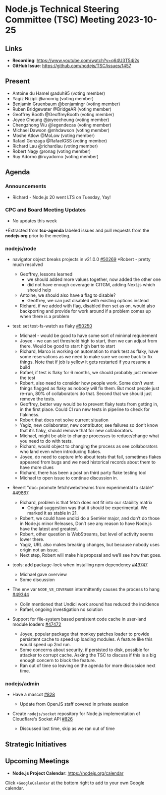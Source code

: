 # Node.js Technical Steering Committee (TSC) Meeting 2023-10-25

## Links

* **Recording**:  <https://www.youtube.com/watch?v=q64U3T54j2s>
* **GitHub Issue**: <https://github.com/nodejs/TSC/issues/1457>

## Present

* Antoine du Hamel @aduh95 (voting member)
* Yagiz Nizipli @anonrig (voting member)
* Benjamin Gruenbaum @benjamingr (voting member)
* Ruben Bridgewater @BridgeAR (voting member)
* Geoffrey Booth @GeoffreyBooth (voting member)
* Joyee Cheung @joyeecheung (voting member)
* Chengzhong Wu @legendecas (voting member)
* Michael Dawson @mhdawson (voting member)
* Moshe Atlow @MoLow (voting member)
* Rafael Gonzaga @RafaelGSS (voting member)
* Richard Lau @richardlau (voting member)
* Robert Nagy @ronag (voting member)
* Ruy Adorno @ruyadorno (voting member)

## Agenda

### Announcements

* Richard - Node.js 20 went LTS on Tuesday, Yay!

### CPC and Board Meeting Updates

* No updates this week

*Extracted from **tsc-agenda** labeled issues and pull requests from the **nodejs org** prior to the meeting.

### nodejs/node

* navigator object breaks projects in v21.0.0 [#50269](https://github.com/nodejs/node/issues/50269)
  *Robert - pretty much resolved
  * Geoffrey, lessons learned
    * we should added more values together, now added the other one
    * did not have enough coverage in CITGM, adding Next.js which should help
  * Antoine, we should also have a flag to disable?
    * Geoffrey, we can just disabled with existing options instead
  * Richard, if we added with flag, disabled then set as on, would also backporting and provide
    for work around if a problem comes up when there is a problem

* test: set test-fs-watch as flaky [#50250](https://github.com/nodejs/node/pull/50250)
  * Michael - would be good to have some sort of minimal requirement
  * Joyee - we can set threshold high to start, then we can adjust from there.
    Would be good to start high bart to start
  * Richard, Marco is working on automation to mark test as flaky, have some reservations as
    we need to make sure we come back to fix things. Note that if job is yellow it gets restarted if
    you resume a build
  * Rafael, if test is flaky for 6 months, we should probably just remove the test
  * Robert, also need to consider how people work. Some don’t want things flagged as flaky
    as nobody will fix them. But most people just re-run, 80% of collaborators do that.  Second
    that we should just remove the tests.
  * Geoffrey, better way would be to prevent flaky tests from getting in, in the first place. Could
    CI run new tests in pipeline to check for flakiness.
  * Robert that does not solve current situation
  * Yagiz, new collaborator, new contributor, see failures so don’t know that it’s flaky, should
    remove that for new collaborators.
  * Michael, might be able to change processes to reduce/change what you need to do with
    tests.
  * Richard, would object to changing the process as see collaborators who land even when
    introducing flakes.
  * Joyee, do need to capture info about tests that fail, sometimes flakes appeared from bugs and we need historical records about them to have more clues
  * Richard, there has been a post on third party flake testing tool
  * Michael to open issue to continue discussion in.

* Revert "doc: promote fetch/webstreams from experimental to stable" [#49867](https://github.com/nodejs/node/pull/49867)
  * Richard, problem is that fetch does not fit into our stability matrix
    * Original suggestion was that it should be experimental. We marked it as stable in 21.
  * Robert, we could have undici do a SemVer major, and don’t do those in Node.js minor
     Releases, Don’t see any reason to have Node.js have the latest and greatest.
  * Robert, other question is WebStreams, but level of activity seems lower there.
  * Yagiz, URL also makes breaking changes, but because nobody uses origin not an issue.
  * Next step, Robert will make his proposal and we’ll see how that goes.

* tools: add package-lock when installing npm dependency [#49747](https://github.com/nodejs/node/pull/49747)
  * Michael gave overview
  * Some discussion

* The env var `NODE_V8_COVERAGE` intermittently causes the process to hang [#49344](https://github.com/nodejs/node/issues/49344)
  * Colin mentioned that Undici work around has reduced the incidence
  * Rafael, ongoing investigation no solution

* Support for file-system based persistent code cache in user-land module loaders [#47472](https://github.com/nodejs/node/issues/47472)
  * Joyee, popular package that monkey patches loader to provide persistent cache to speed up
    loading modules. A feature like this would speed up 2nd run.
  * Some concerns about security, if persisted to disk, possible for attacker to corrupt cache.
    Asking the TSC to discuss if this is a big enough concern to block the feature.
  * Ran out of time so leaving on the agenda for more discussion next time.

### nodejs/admin

* Have a mascot [#828](https://github.com/nodejs/admin/issues/828)
  * Update from OpenJS staff covered in private session

* Create `nodejs/socket` repository for Node.js implementation of Cloudflare's Socket API [#826](https://github.com/nodejs/admin/issues/826)
  * Discussed last time, skip as we ran out of time

## Strategic Initiatives

## Upcoming Meetings

* **Node.js Project Calendar**: <https://nodejs.org/calendar>

Click `+GoogleCalendar` at the bottom right to add to your own Google calendar.
